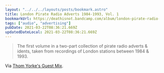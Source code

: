 ```yaml
---
layout: "../../../layouts/posts/bookmark.astro"
title: London Pirate Radio Adverts 1984​-​1993, Vol. 1
bookmarkUrl: https://deathisnot.bandcamp.com/album/london-pirate-radio-adverts-1984-1993-vol-1
tags: ["audio", "advertising"]
pubDate: 2021-03-22T08:36:21.669Z
updatedDateLocal: 2021-03-22T08:36:21.669Z
---
```


> The first volume in a two-part collection of pirate radio adverts & idents, taken from recordings of London stations between 1984 & 1993.

Via [Thom Yorke's Guest Mix](https://www.bbc.co.uk/programmes/m000rwsq).
